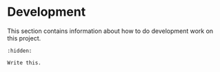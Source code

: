 # Development

This section contains information about how to do development work on
this project.

```{toctree}
:hidden:
```

```{todo}
Write this.
```
